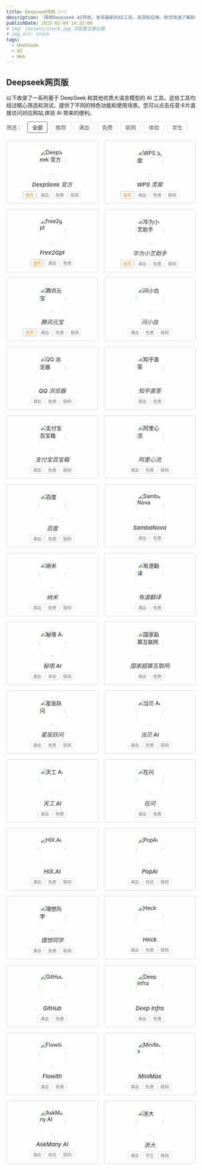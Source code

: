 ```yaml
---
title: Deepseek导航（一）
description: '探索Deepseek AI导航，发现最新的AI工具、资源和应用，助您快速了解和使用人工智能技术。'
publishDate: 2025-01-09 14:32:00
# img: /assets/stock.jpg 可配置文章封面
# img_alt: stock
tags:
  - DeekSeek
  - AI
  - Web
---
```

## Deepseek网页版

以下收录了一系列基于 DeepSeek 和其他优质大语言模型的 AI 工具。这些工具均经过精心筛选和测试，提供了不同的特色功能和使用场景。您可以点击任意卡片直接访问对应网站,体验 AI 带来的便利。

<div class="filter-container">
  <div class="filter-title">筛选：</div>
  <button class="filter-btn active" data-filter="all">全部</button>
  <button class="filter-btn" data-filter="recommend">推荐</button>
  <button class="filter-btn" data-filter="full">满血</button>
  <button class="filter-btn" data-filter="free">免费</button>
  <button class="filter-btn" data-filter="online">联网</button>
  <button class="filter-btn" data-filter="trial">体验</button>
  <button class="filter-btn" data-filter="student">学生</button>
</div>

<div class="ai-tools-container">

<div class="ai-card recommended" data-tags="recommend full free online">
  <a href="https://chat.deepseek.com/" target="_blank" class="card-link">
    <div class="card-image">
      <img src="https://deepseek404.com/wp-content/uploads/2025/03/deepseek-1.png" alt="DeepSeek 官方">
    </div>
    <div class="card-content">
      <h5>DeepSeek 官方</h5>
      <div class="tags">
        <span class="tag recommend">推荐</span>
        <span class="tag">满血</span>
        <span class="tag">免费</span>
        <span class="tag">联网</span>
      </div>
    </div>
  </a>
</div>

<div class="ai-card recommended" data-tags="recommend full free online">
  <a href="https://lingxi.wps.cn/" target="_blank" class="card-link">
    <div class="card-image">
      <img src="https://deepseek404.com/wp-content/uploads/2025/03/wps.png" alt="WPS 灵犀">
    </div>
    <div class="card-content">
      <h5>WPS 灵犀</h5>
      <div class="tags">
        <span class="tag recommend">推荐</span>
        <span class="tag">满血</span>
        <span class="tag">免费</span>
        <span class="tag">联网</span>
      </div>
    </div>
  </a>
</div>

<div class="ai-card recommended" data-tags="recommend full free">
  <a href="https://deepseek.free2gpt.com/" target="_blank" class="card-link">
    <div class="card-image">
      <img src="https://deepseek.free2gpt.com/apple-touch-icon.png" alt="free2gpt">
    </div>
    <div class="card-content">
      <h5>Free2Gpt</h5>
      <div class="tags">
        <span class="tag recommend">推荐</span>
        <span class="tag">满血</span>
        <span class="tag">免费</span>
      </div>
    </div>
  </a>
</div>

<div class="ai-card recommended" data-tags="recommend full free online">
  <a href="https://xiaoyi.huawei.com/chat" target="_blank" class="card-link">
    <div class="card-image">
      <img src="https://deepseek404.com/wp-content/uploads/2025/03/huawei.png" alt="华为小艺助手">
    </div>
    <div class="card-content">
      <h5>华为小艺助手</h5>
      <div class="tags">
        <span class="tag recommend">推荐</span>
        <span class="tag">满血</span>
        <span class="tag">免费</span>
        <span class="tag">联网</span>
      </div>
    </div>
  </a>
</div>

<div class="ai-card recommended" data-tags="recommend full free online">
  <a href="https://yuanbao.tencent.com/chat" target="_blank" class="card-link">
    <div class="card-image">
      <img src="https://deepseek404.com/wp-content/uploads/2025/03/yunbao.png" alt="腾讯元宝">
    </div>
    <div class="card-content">
      <h5>腾讯元宝</h5>
      <div class="tags">
        <span class="tag recommend">推荐</span>
        <span class="tag">满血</span>
        <span class="tag">免费</span>
        <span class="tag">联网</span>
      </div>
    </div>
  </a>
</div>

<div class="ai-card" data-tags="full free online">
  <a href="https://www.wenxiaobai.com/" target="_blank" class="card-link">
    <div class="card-image">
      <img src="https://deepseek404.com/wp-content/uploads/2025/03/wsb.png" alt="问小白">
    </div>
    <div class="card-content">
      <h5>问小白</h5>
      <div class="tags">
        <span class="tag">满血</span>
        <span class="tag">免费</span>
        <span class="tag">联网</span>
      </div>
    </div>
  </a>
</div>

<div class="ai-card" data-tags="full free online">
  <a href="https://aisearch.qq.com/" target="_blank" class="card-link">
    <div class="card-image">
      <img src="https://deepseek404.com/wp-content/uploads/2025/03/qq.png" alt="QQ 浏览器">
    </div>
    <div class="card-content">
      <h5>QQ 浏览器</h5>
      <div class="tags">
        <span class="tag">满血</span>
        <span class="tag">免费</span>
        <span class="tag">联网</span>
      </div>
    </div>
  </a>
</div>

<div class="ai-card" data-tags="full free">
  <a href="https://zhida.zhihu.com/" target="_blank" class="card-link">
    <div class="card-image">
      <img src="https://deepseek404.com/wp-content/uploads/2025/03/zhida.png" alt="知乎直答">
    </div>
    <div class="card-content">
      <h5>知乎直答</h5>
      <div class="tags">
        <span class="tag">满血</span>
        <span class="tag">免费</span>
      </div>
    </div>
  </a>
</div>

<div class="ai-card" data-tags="full free online">
  <a href="https://tbox.alipay.com/pro/community" target="_blank" class="card-link">
    <div class="card-image">
      <img src="https://deepseek404.com/wp-content/uploads/2025/03/tbox.alipay.png" alt="支付宝百宝箱">
    </div>
    <div class="card-content">
      <h5>支付宝百宝箱</h5>
      <div class="tags">
        <span class="tag">满血</span>
        <span class="tag">免费</span>
        <span class="tag">联网</span>
      </div>
    </div>
  </a>
</div>

<div class="ai-card" data-tags="full free online">
  <a href="https://iflow.cn/" target="_blank" class="card-link">
    <div class="card-image">
      <img src="https://deepseek404.com/wp-content/uploads/2025/03/iflow.png" alt="阿里心流">
    </div>
    <div class="card-content">
      <h5>阿里心流</h5>
      <div class="tags">
        <span class="tag">满血</span>
        <span class="tag">免费</span>
        <span class="tag">联网</span>
      </div>
    </div>
  </a>
</div>

<div class="ai-card" data-tags="full free online">
  <a href="https://chat.baidu.com/" target="_blank" class="card-link">
    <div class="card-image">
      <img src="https://deepseek404.com/wp-content/uploads/2025/03/baidu.png" alt="百度">
    </div>
    <div class="card-content">
      <h5>百度</h5>
      <div class="tags">
        <span class="tag">满血</span>
        <span class="tag">免费</span>
        <span class="tag">联网</span>
      </div>
    </div>
  </a>
</div>

<div class="ai-card" data-tags="full free">
  <a href="https://cloud.sambanova.ai/" target="_blank" class="card-link">
    <div class="card-image">
      <img src="https://deepseek404.com/wp-content/uploads/2025/03/sanbanova.png" alt="SambaNova">
    </div>
    <div class="card-content">
      <h5>SambaNova</h5>
      <div class="tags">
        <span class="tag">满血</span>
        <span class="tag">免费</span>
      </div>
    </div>
  </a>
</div>

<div class="ai-card" data-tags="full free online">
  <a href="https://www.n.cn/" target="_blank" class="card-link">
    <div class="card-image">
      <img src="https://deepseek404.com/wp-content/uploads/2025/03/nami.png" alt="纳米">
    </div>
    <div class="card-content">
      <h5>纳米</h5>
      <div class="tags">
        <span class="tag">满血</span>
        <span class="tag">免费</span>
        <span class="tag">联网</span>
      </div>
    </div>
  </a>
</div>

<div class="ai-card" data-tags="full free">
  <a href="https://fanyi.youdao.com/#/AITranslate" target="_blank" class="card-link">
    <div class="card-image">
      <img src="https://deepseek404.com/wp-content/uploads/2025/03/youdao.png" alt="有道翻译">
    </div>
    <div class="card-content">
      <h5>有道翻译</h5>
      <div class="tags">
        <span class="tag">满血</span>
        <span class="tag">免费</span>
      </div>
    </div>
  </a>
</div>

<div class="ai-card" data-tags="full trial online">
  <a href="https://metaso.cn/" target="_blank" class="card-link">
    <div class="card-image">
      <img src="https://deepseek404.com/wp-content/uploads/2025/03/metaso.png" alt="秘塔 AI">
    </div>
    <div class="card-content">
      <h5>秘塔 AI</h5>
      <div class="tags">
        <span class="tag">满血</span>
        <span class="tag">体验</span>
        <span class="tag">联网</span>
      </div>
    </div>
  </a>
</div>

<div class="ai-card" data-tags="full free">
  <a href="https://www.scnet.cn/ui/chatbot/" target="_blank" class="card-link">
    <div class="card-image">
      <img src="https://deepseek404.com/wp-content/uploads/2025/03/senet.png" alt="国家超算互联网">
    </div>
    <div class="card-content">
      <h5>国家超算互联网</h5>
      <div class="tags">
        <span class="tag">满血</span>
        <span class="tag">免费</span>
      </div>
    </div>
  </a>
</div>

<div class="ai-card" data-tags="full free online">
  <a href="https://yuewen.cn/chats/new" target="_blank" class="card-link">
    <div class="card-image">
      <img src="https://deepseek404.com/wp-content/uploads/2025/03/yuewen.png" alt="星辰跃问">
    </div>
    <div class="card-content">
      <h5>星辰跃问</h5>
      <div class="tags">
        <span class="tag">满血</span>
        <span class="tag">免费</span>
        <span class="tag">联网</span>
      </div>
    </div>
  </a>
</div>

<div class="ai-card" data-tags="full free online">
  <a href="https://ai.dangbei.com/chat" target="_blank" class="card-link">
    <div class="card-image">
      <img src="https://deepseek404.com/wp-content/uploads/2025/03/danbei.png" alt="当贝 AI">
    </div>
    <div class="card-content">
      <h5>当贝 AI</h5>
      <div class="tags">
        <span class="tag">满血</span>
        <span class="tag">免费</span>
        <span class="tag">联网</span>
      </div>
    </div>
  </a>
</div>

<div class="ai-card" data-tags="full free">
  <a href="https://www.tiangong.cn/" target="_blank" class="card-link">
    <div class="card-image">
      <img src="https://deepseek404.com/wp-content/uploads/2025/03/tiangong.png" alt="天工 AI">
    </div>
    <div class="card-content">
      <h5>天工 AI</h5>
      <div class="tags">
        <span class="tag">满血</span>
        <span class="tag">免费</span>
      </div>
    </div>
  </a>
</div>

<div class="ai-card" data-tags="full free">
  <a href="https://zaiwen.xueban.org.cn/index" target="_blank" class="card-link">
    <div class="card-image">
      <img src="https://deepseek404.com/wp-content/uploads/2025/03/zaiwen.png" alt="在问">
    </div>
    <div class="card-content">
      <h5>在问</h5>
      <div class="tags">
        <span class="tag">满血</span>
        <span class="tag">免费</span>
      </div>
    </div>
  </a>
</div>

<div class="ai-card" data-tags="full free online">
  <a href="https://hix.ai/zh/home" target="_blank" class="card-link">
    <div class="card-image">
      <img src="https://deepseek404.com/wp-content/uploads/2025/03/HIX-logo.png" alt="HIX.AI">
    </div>
    <div class="card-content">
      <h5>HIX.AI</h5>
      <div class="tags">
        <span class="tag">满血</span>
        <span class="tag">免费</span>
        <span class="tag">联网</span>
      </div>
    </div>
  </a>
</div>

<div class="ai-card" data-tags="full trial online">
  <a href="https://www.popai.pro/?inviteCode=IN_7Cqah00o23Y" target="_blank" class="card-link">
    <div class="card-image">
      <img src="https://t3.gstatic.cn/faviconV2?client=SOCIAL&type=FAVICON&fallback_opts=TYPE,SIZE,URL&size=128&url=https://www.popai.pro/?inviteCode=IN_7Cqah00o23Y" alt="PopAi">
    </div>
    <div class="card-content">
      <h5>PopAi</h5>
      <div class="tags">
        <span class="tag">满血</span>
        <span class="tag">体验</span>
        <span class="tag">联网</span>
      </div>
    </div>
  </a>
</div>

<div class="ai-card" data-tags="full free online">
  <a href="https://chat.livis.com/chat" target="_blank" class="card-link">
    <div class="card-image">
      <img src="https://deepseek404.com/wp-content/uploads/2025/03/lxtx.png" alt="理想同学">
    </div>
    <div class="card-content">
      <h5>理想同学</h5>
      <div class="tags">
        <span class="tag">满血</span>
        <span class="tag">免费</span>
        <span class="tag">联网</span>
      </div>
    </div>
  </a>
</div>

<div class="ai-card" data-tags="full free online">
  <a href="https://heck.ai/zh-Hant" target="_blank" class="card-link">
    <div class="card-image">
      <img src="https://deepseek404.com/wp-content/uploads/2025/03/heck.ico" alt="Heck">
    </div>
    <div class="card-content">
      <h5>Heck</h5>
      <div class="tags">
        <span class="tag">满血</span>
        <span class="tag">免费</span>
        <span class="tag">联网</span>
      </div>
    </div>
  </a>
</div>

<div class="ai-card" data-tags="full free">
  <a href="https://github.com/marketplace/models/azureml-deepseek/DeepSeek-R1/playground" target="_blank" class="card-link">
    <div class="card-image">
      <img src="https://deepseek404.com/wp-content/uploads/2025/03/github.png" alt="GitHub">
    </div>
    <div class="card-content">
      <h5>GitHub</h5>
      <div class="tags">
        <span class="tag">满血</span>
        <span class="tag">免费</span>
      </div>
    </div>
  </a>
</div>

<div class="ai-card" data-tags="full free">
  <a href="https://deepinfra.com/chat" target="_blank" class="card-link">
    <div class="card-image">
      <img src="https://deepseek404.com/wp-content/uploads/2025/03/infra.png" alt="Deep Infra">
    </div>
    <div class="card-content">
      <h5>Deep Infra</h5>
      <div class="tags">
        <span class="tag">满血</span>
        <span class="tag">免费</span>
      </div>
    </div>
  </a>
</div>

<div class="ai-card" data-tags="full free">
  <a href="https://flowith.io/blank" target="_blank" class="card-link">
    <div class="card-image">
      <img src="https://deepseek404.com/wp-content/uploads/2025/03/flowithio.png" alt="Flowith">
    </div>
    <div class="card-content">
      <h5>Flowith</h5>
      <div class="tags">
        <span class="tag">满血</span>
        <span class="tag">免费</span>
      </div>
    </div>
  </a>
</div>

<div class="ai-card" data-tags="full free online">
  <a href="https://chat.minimax.io/" target="_blank" class="card-link">
    <div class="card-image">
      <img src="https://deepseek404.com/wp-content/uploads/2025/03/minimax.png" alt="MiniMax">
    </div>
    <div class="card-content">
      <h5>MiniMax</h5>
      <div class="tags">
        <span class="tag">满血</span>
        <span class="tag">免费</span>
        <span class="tag">联网</span>
      </div>
    </div>
  </a>
</div>

<div class="ai-card" data-tags="full trial online">
  <a href="https://askmany.cn/chat/" target="_blank" class="card-link">
    <div class="card-image">
      <img src="https://deepseek404.com/wp-content/uploads/2025/03/askmany.png" alt="AskMany AI">
    </div>
    <div class="card-content">
      <h5>AskMany AI</h5>
      <div class="tags">
        <span class="tag">满血</span>
        <span class="tag">体验</span>
        <span class="tag">联网</span>
      </div>
    </div>
  </a>
</div>

<div class="ai-card" data-tags="full student online">
  <a href="https://chat.zju.edu.cn/" target="_blank" class="card-link">
    <div class="card-image">
      <img src="https://deepseek404.com/wp-content/uploads/2025/03/zjuedu.png" alt="浙大">
    </div>
    <div class="card-content">
      <h5>浙大</h5>
      <div class="tags">
        <span class="tag">满血</span>
        <span class="tag">学生</span>
        <span class="tag">联网</span>
      </div>
    </div>
  </a>
</div>


<style>
/* 筛选按钮样式 */
.filter-container {
  display: flex;
  flex-wrap: wrap;
  gap: 8px;
  margin-bottom: 20px;
  align-items: center;
}

.filter-title {
  font-weight: 500;
  margin-right: 6px;
  color: #555;
}

.filter-btn {
  padding: 4px 12px;
  border: 1px solid rgba(19, 21, 26, 0.15);
  border-radius: 4px;
  background-color: transparent;
  cursor: pointer;
  transition: all 0.2s ease;
  font-size: 14px;
  color: #555;
}

.filter-btn:hover {
  border-color: #ccc;
  color: #333;
}

.filter-btn.active {
  border-color: #555;
  color: var(--color-300);
  font-weight: 500;
}

/* AI工具卡片容器 - 更紧凑的网格布局 */
.ai-tools-container {
  display: grid;
  grid-template-columns: repeat(auto-fill, minmax(200px, 1fr));
  gap: 15px;
  margin-top: 20px;
}

/* AI卡片样式 - 减小内部间距 */
.ai-card {
  border: 1px solid rgba(19, 21, 26, 0.15);
  border-radius: 4px;
  transition: transform 0.2s ease, border-color 0.2s ease;
  overflow: hidden;
  background-color: transparent;
}

.ai-card:hover {
  transform: translateY(-3px);
  border-color: #ccc;
}

.card-link {
  text-decoration: none;  /* 确保卡片链接没有下划线 */
  color: inherit;
  display: block;
}

.card-link:hover {
  text-decoration: none;  /* 确保悬浮时也没有下划线 */
}

/* 减小卡片内部间距 */
.card-image {
  padding: 15px 0 5px;
  display: flex;
  justify-content: center;
  align-items: center;
}

.card-image img {
  width: 70px;
  height: 70px;
  border-radius: 50%;
  object-fit: cover;
  border: 1px solid #f0f0f0;
  padding: 4px;
  background-color: #fff;
}

.card-content {
  padding: 5px 12px 12px;
  text-align: center;
}

.card-content h5 {
  margin: 0 0 8px 0;
  font-size: 15px;
  color: #333;
  font-weight: 500;
}

/* 标签样式 - 更紧凑 */
.tags {
  display: flex;
  flex-wrap: wrap;
  gap: 4px;
  justify-content: center;
}

.tag {
  font-size: 11px;
  padding: 1px 6px;
  border-radius: 3px;
  border: 1px solid rgba(19, 21, 26, 0.15);
  color: #777;
}

.tag.recommend {
  border-color: rgba(19, 21, 26, 0.29);
  color: #ff8f00;
}

/* 响应式调整 */
@media (max-width: 768px) {
  .ai-tools-container {
    grid-template-columns: repeat(auto-fill, minmax(180px, 1fr));
    gap: 12px;
  }
  
  .filter-container {
    justify-content: flex-start;
  }
  
  .card-image img {
    width: 60px;
    height: 60px;
  }
}

@media (max-width: 480px) {
  .ai-tools-container {
    grid-template-columns: repeat(2, 1fr);
    gap: 10px;
  }
  
  .card-image img {
    width: 50px;
    height: 50px;
  }
  
  .card-content h5 {
    font-size: 14px;
  }
  
  .tag {
    font-size: 10px;
    padding: 1px 4px;
  }
}
</style>

<script>
document.addEventListener('DOMContentLoaded', function() {
  const filterButtons = document.querySelectorAll('.filter-btn');
  const cards = document.querySelectorAll('.ai-card');
  
  // 筛选功能
  filterButtons.forEach(button => {
    button.addEventListener('click', function() {
      // 移除所有按钮的active类
      filterButtons.forEach(btn => btn.classList.remove('active'));
      // 为当前按钮添加active类
      this.classList.add('active');
      
      const filter = this.getAttribute('data-filter');
      
      cards.forEach(card => {
        if (filter === 'all') {
          card.style.display = 'block';
        } else {
          const tags = card.getAttribute('data-tags');
          if (tags && tags.includes(filter)) {
            card.style.display = 'block';
          } else {
            card.style.display = 'none';
          }
        }
      });
    });
  });
});
</script>

